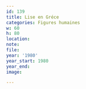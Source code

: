 ```yaml
---
id: 139
title: Lise en Gréce
categories: Figures humaines
w: 60
h: 80
location:
note:
file:
year: '1980'
year_start: 1980
year_end:
image:

---
```

